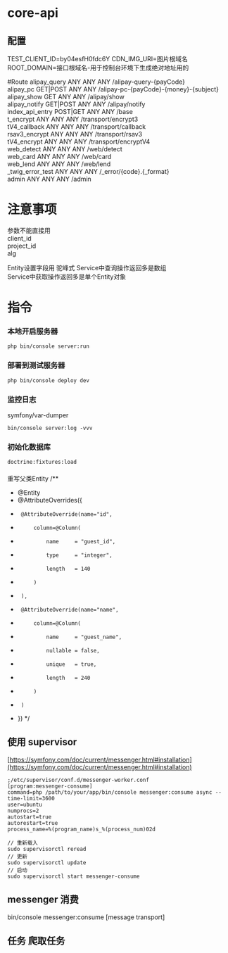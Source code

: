 # core-api

## 配置
TEST_CLIENT_ID=by04esfH0fdc6Y
CDN_IMG_URI=图片根域名
ROOT_DOMAIN=接口根域名-用于控制台环境下生成绝对地址用的



#Route 
alipay_query       ANY        ANY      ANY    /alipay-query-{payCode}                                   
alipay_pc          GET|POST   ANY      ANY    /alipay-pc-{payCode}-{money}-{subject}                    
alipay_show        GET        ANY      ANY    /alipay/show                                              
alipay_notify      GET|POST   ANY      ANY    /alipay/notify                                            
index_api_entry    POST|GET   ANY      ANY    /base                                                     
t_encrypt          ANY        ANY      ANY    /transport/encrypt3                                       
tV4_callback       ANY        ANY      ANY    /transport/callback                                       
rsav3_encrypt      ANY        ANY      ANY    /transport/rsav3                                          
tV4_encrypt        ANY        ANY      ANY    /transport/encryptV4                                      
web_detect         ANY        ANY      ANY    /web/detect                                               
web_card           ANY        ANY      ANY    /web/card                                                 
web_lend           ANY        ANY      ANY    /web/lend                                                 
_twig_error_test   ANY        ANY      ANY    /_error/{code}.{_format}                                  
admin              ANY        ANY      ANY    /admin 

# 注意事项

参数不能直接用   
client_id   
project_id       
alg            

Entity设置字段用 驼峰式
Service中查询操作返回多是数组   
Service中获取操作返回多是单个Entity对象

   

# 指令 
### 本地开启服务器
````
php bin/console server:run
````

### 部署到测试服务器
````
php bin/console deploy dev
````

### 监控日志
symfony/var-dumper
```
bin/console server:log -vvv
```

### 初始化数据库

```
doctrine:fixtures:load
```


####

重写父类Entity
/**
 * @Entity
 * @AttributeOverrides({
 *      @AttributeOverride(name="id",
 *          column=@Column(
 *              name     = "guest_id",
 *              type     = "integer",
 *              length   = 140
 *          )
 *      ),
 *      @AttributeOverride(name="name",
 *          column=@Column(
 *              name     = "guest_name",
 *              nullable = false,
 *              unique   = true,
 *              length   = 240
 *          )
 *      )
 * })
 */

## 使用 supervisor 

[https://symfony.com/doc/current/messenger.html#installation](https://symfony.com/doc/current/messenger.html#installation)

```
;/etc/supervisor/conf.d/messenger-worker.conf
[program:messenger-consume]
command=php /path/to/your/app/bin/console messenger:consume async --time-limit=3600
user=ubuntu
numprocs=2
autostart=true
autorestart=true
process_name=%(program_name)s_%(process_num)02d
```
```
// 重新载入
sudo supervisorctl reread
// 更新
sudo supervisorctl update
// 启动
sudo supervisorctl start messenger-consume
```

## messenger 消费

bin/console messenger:consume [message transport]

## 任务 爬取任务
